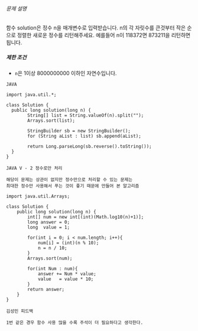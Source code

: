 
###### 문제 설명

함수 solution은 정수 n을 매개변수로 입력받습니다. n의 각 자릿수를 큰것부터 작은 순으로 정렬한 새로운 정수를 리턴해주세요. 예를들어 n이 118372면 873211을 리턴하면 됩니다.

##### 제한 조건

-   `n`은 1이상 8000000000 이하인 자연수입니다.

```
JAVA

import java.util.*;

class Solution {
  public long solution(long n) {
        String[] list = String.valueOf(n).split("");
        Arrays.sort(list);

        StringBuilder sb = new StringBuilder();
        for (String aList : list) sb.append(aList);

        return Long.parseLong(sb.reverse().toString());
  }
}
```

```
JAVA V - 2 정수로만 처리

해당이 문제는 상관이 없지만 정수만으로 처리할 수 있는 문제는 
최대한 정수만 사용해서 푸는 것이 좋기 때문에 만들어 본 알고리즘

import java.util.Arrays;

class Solution {
    public long solution(long n) {
        int[] num = new int[(int)(Math.log10(n)+1)];
        long answer = 0;
        long  value = 1;

        for(int i = 0; i < num.length; i++){
            num[i] = (int)(n % 10);
            n = n / 10;
        }
        Arrays.sort(num);

        for(int Num : num){
            answer += Num * value;
            value   = value * 10;
        }
        return answer;
    }
}

```

~~~
김성민 피드백 

1번 같은 경우 함수 사용 많을 수록 주석이 더 필요하다고 생각한다.
~~~
